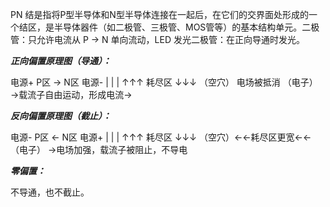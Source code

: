 PN 结是指将P型半导体和N型半导体连接在一起后，在它们的交界面处形成的一个结区，是半导体器件（如二极管、三极管、MOS管等）的基本结构单元。二极管：只允许电流从 P → N 单向流动，LED 发光二极管：在正向导通时发光。

 ***正向偏置原理图（导通）：***				

  电源+      P区 → N区      电源-
     |           	|                  |
   ↑↑↑            耗尽区          ↓↓↓
（空穴）   电场被抵消  （电子）
→载流子自由运动，形成电流→

***反向偏置原理图（截止）：***

  电源-    P区 ← N区    电源+
     |         	|                |
   ↑↑↑          耗尽区         ↓↓↓
（空穴）←←耗尽区更宽←←（电子）
→电场加强，载流子被阻止，不导电

***零偏置：***

不导通，也不截止。